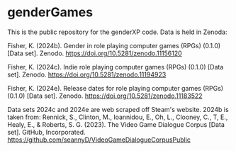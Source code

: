# genderGames

This is the public repository for the genderXP code. Data is held in Zenoda:

Fisher, K. (2024b). Gender in role playing computer games (RPGs) (0.1.0) [Data set]. Zenodo. https://doi.org/10.5281/zenodo.11156120 

Fisher, K. (2024c). Indie role playing computer games (RPGs) (0.1.0) [Data set]. Zenodo. https://doi.org/10.5281/zenodo.11194923 

Fisher, K. (2024e). Release dates for role playing computer games (RPGs) (0.1.0) [Data set]. Zenodo. https://doi.org/10.5281/zenodo.11183522 

Data sets 2024c and 2024e are web scraped off Steam's website.
2024b is taken from:
Rennick, S., Clinton, M., Ioannidou, E., Oh, L., Clooney, C., T, E., Healy, E., & Roberts, S. G. (2023). The Video Game Dialogue Corpus [Data set]. GitHub, Incorporated. https://github.com/seannyD/VideoGameDialogueCorpusPublic
